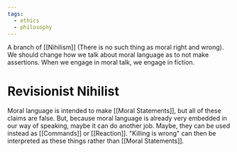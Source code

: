 ```yaml
---
tags:
  - ethics
  - philosophy
---
```

A branch of [[Nihilism]] (There is no such thing as moral right and wrong).
We should change how we talk about moral language as to not make assertions.
When we engage in moral talk, we engage in fiction.
# Revisionist Nihilist
Moral language is intended to make [[Moral Statements]],
but all of these claims are false.
But, because moral language is already very embedded in our way of speaking, maybe it can do another job.
Maybe, they can be used instead as [[Commands]] or [[Reaction]].
"Killing is wrong" can then be interpreted as these things rather than [[Moral Statements]].